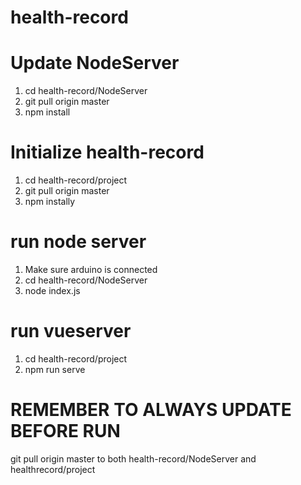 # health-record
# Update NodeServer
1. cd health-record/NodeServer
2. git pull origin master
3. npm install

# Initialize health-record
1. cd health-record/project
2. git pull origin master
3. npm instally

# run node server
1. Make sure arduino is connected
2. cd health-record/NodeServer
3. node index.js

# run vueserver
1. cd health-record/project
2. npm run serve

# REMEMBER TO ALWAYS UPDATE BEFORE RUN

git pull origin master to both health-record/NodeServer and healthrecord/project
